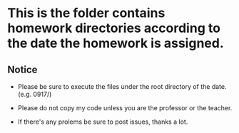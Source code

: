 # This is the folder contains homework directories according to the date the homework is assigned.

## Notice

- Please be sure to execute the files under the root directory of the date. (e.g. 0917/)

- Please do not copy my code unless you are the professor or the teacher.

- If there's any prolems be sure to post issues, thanks a lot.
